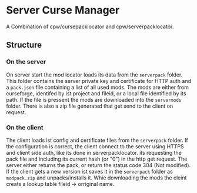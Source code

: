 # Server Curse Manager
A Combination of cpw/cursepacklocator and cpw/serverpacklocator.

## Structure
### On the server
On server start the mod locator loads its data from the `serverpack` folder. This folder contains the server private key and certificate for HTTP auth and a `pack.json` file containing a list of all used mods. The mods are either from curseforge, identifed by ist project and fileid, or a local file identified by its path.
If the file is pressent the mods are downloaded into the `servermods` folder.
There is also a zip file generated that get send to the client on request.

### On the client
The client loads ist config and certificate files from the `serverpack` folder. If the configuration is correct, the client connect to the server using HTTPS and client side auth, like its done in serverpacklocator. 
its requesting the pack file and including its current hash (or "0") in the http get request. The server either returns the pack, or return the status code 304 (Not modified).
If the client gets a new version ist saves it in the `serverpack` folder as `modpack.zip` and unpacks/installs it.
Whie downloading the mods the cleint creats a lookup table fileid -> orriginal name.
